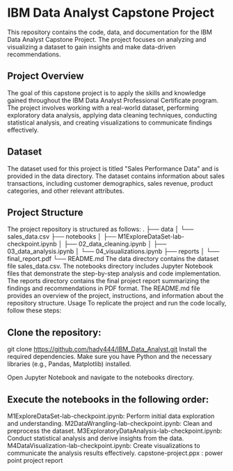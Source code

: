 # IBM Data Analyst Capstone Project
This repository contains the code, data, and documentation for the IBM Data Analyst Capstone Project. The project focuses on analyzing and visualizing a dataset to gain insights and make data-driven recommendations.

## Project Overview
The goal of this capstone project is to apply the skills and knowledge gained throughout the IBM Data Analyst Professional Certificate program. The project involves working with a real-world dataset, performing exploratory data analysis, applying data cleaning techniques, conducting statistical analysis, and creating visualizations to communicate findings effectively.

## Dataset
The dataset used for this project is titled "Sales Performance Data" and is provided in the data directory. The dataset contains information about sales transactions, including customer demographics, sales revenue, product categories, and other relevant attributes.

## Project Structure
The project repository is structured as follows:
.
├── data
│   └── sales_data.csv
├── notebooks
│   ├── M1ExploreDataSet-lab-checkpoint.ipynb
│   ├── 02_data_cleaning.ipynb
│   ├── 03_data_analysis.ipynb
│   └── 04_visualizations.ipynb
├── reports
│   └── final_report.pdf
└── README.md
The data directory contains the dataset file sales_data.csv.
The notebooks directory includes Jupyter Notebook files that demonstrate the step-by-step analysis and code implementation.
The reports directory contains the final project report summarizing the findings and recommendations in PDF format.
The README.md file provides an overview of the project, instructions, and information about the repository structure.
Usage
To replicate the project and run the code locally, follow these steps:

## Clone the repository:
git clone https://github.com/hady444/IBM_Data_Analyst.git
Install the required dependencies. Make sure you have Python and the necessary libraries (e.g., Pandas, Matplotlib) installed.

Open Jupyter Notebook and navigate to the notebooks directory.

## Execute the notebooks in the following order:

M1ExploreDataSet-lab-checkpoint.ipynb: Perform initial data exploration and understanding.
M2DataWrangling-lab-checkpoint.ipynb: Clean and preprocess the dataset.
M3ExploratoryDataAnalysis-lab-checkpoint.ipynb: Conduct statistical analysis and derive insights from the data.
M4DataVisualization-lab-checkpoint.ipynb: Create visualizations to communicate the analysis results effectively.
capstone-project.ppx : power point project report
